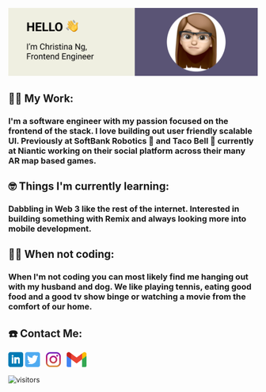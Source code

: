 ![Image of Banner](./assets/GithubBanner.png)

## 👩‍💻 My Work:

### I'm a software engineer with my passion focused on the frontend of the stack. I love building out user friendly scalable UI. Previously at SoftBank Robotics 🤖 and Taco Bell 🔔 currently at Niantic working on their social platform across their many AR map based games.

## 🤓 Things I'm currently learning:

### Dabbling in Web 3 like the rest of the internet. Interested in building something with Remix and always looking more into mobile development.

## 👫🐶 When not coding:

### When I'm not coding you can most likely find me hanging out with my husband and dog. We like playing tennis, eating good food and a good tv show binge or watching a movie from the comfort of our home.

## ☎️ Contact Me:

<p align='left'>
<a target="_blank" href="https://www.linkedin.com/in/christina-ng-495720137/"><img height="30" src="./assets/linkedin.png"></a>
<a target="_blank" href="https://twitter.com/ChristinaMatson"><img height="30" src="./assets/twitter.png"></a>&nbsp;&nbsp;
<a target="_blank" href="https://instagram.com/code.stina"><img height="30" src="./assets/instagram.jpg"></a>&nbsp;&nbsp;
<a target="_blank" href="mailto:cmatson93@gmail.com"><img height="30" src="./assets/gmail.png"></a>
</p>

![visitors](https://visitor-badge.laobi.icu/badge?page_id=cmatson93.cmatson93)
